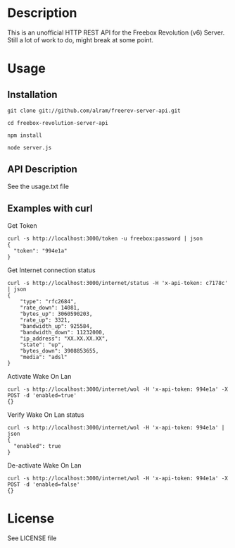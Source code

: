 # Description

This is an unofficial HTTP REST API for the Freebox Revolution (v6) Server.
Still a lot of work to do, might break at some point.

# Usage

## Installation

	git clone git://github.com/alram/freerev-server-api.git

	cd freebox-revolution-server-api

	npm install

	node server.js

## API Description

See the usage.txt file

## Examples with curl

Get Token

	curl -s http://localhost:3000/token -u freebox:password | json
	{
	  "token": "994e1a"
	}

Get Internet connection status

	curl -s http://localhost:3000/internet/status -H 'x-api-token: c7178c' | json
	{
		"type": "rfc2684",
		"rate_down": 14081,
		"bytes_up": 3060590203,
		"rate_up": 3321,
		"bandwidth_up": 925584,
		"bandwidth_down": 11232000,
		"ip_address": "XX.XX.XX.XX",
		"state": "up",
		"bytes_down": 3908853655,
		"media": "adsl"
	}

Activate Wake On Lan

	curl -s http://localhost:3000/internet/wol -H 'x-api-token: 994e1a' -X POST -d 'enabled=true'
	{}

Verify Wake On Lan status

	curl -s http://localhost:3000/internet/wol -H 'x-api-token: 994e1a' | json
	{
	  "enabled": true
	}

De-activate Wake On Lan

	curl -s http://localhost:3000/internet/wol -H 'x-api-token: 994e1a' -X POST -d 'enabled=false'
	{}

# License

See LICENSE file
